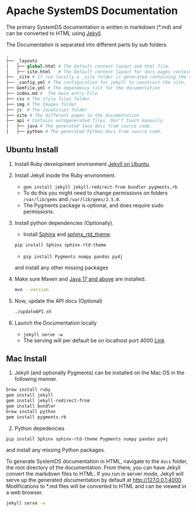 <!--
{% comment %}
Licensed to the Apache Software Foundation (ASF) under one or more
contributor license agreements.  See the NOTICE file distributed with
this work for additional information regarding copyright ownership.
The ASF licenses this file to you under the Apache License, Version 2.0
(the "License"); you may not use this file except in compliance with
the License.  You may obtain a copy of the License at

http://www.apache.org/licenses/LICENSE-2.0

Unless required by applicable law or agreed to in writing, software
distributed under the License is distributed on an "AS IS" BASIS,
WITHOUT WARRANTIES OR CONDITIONS OF ANY KIND, either express or implied.
See the License for the specific language governing permissions and
limitations under the License.
{% endcomment %}
-->

# Apache SystemDS Documentation

The primary SystemDS documentation is written in markdown (*.md) and can be converted to HTML using
[Jekyll](http://jekyllrb.com).

The Documentation is separated into different parts by sub folders.

``` py
.
├── _layouts
│   ├── global.html # The Default content layout and html file.
│   ├── site.html   # The Default content layout for docs pages contained in site folder
├── _site # If run locally a _site folder is generated containing the compiled site.
├── _config.yml # The configuration for jekyll to construct the site.
├── Gemfile.yml # The dependency list for the documentation
├── index.md #  The main entry File
├── css # The style files folder
├── img # The Images folder
├── js  # The JavaScript folder
├── site # The different pages in the documentation
├── api # Contains autogenerated files. Don't touch manually
│   ├── java # The generated Java docs from source code.
│   ├── python # The generated Python docs from source code.
```

## Ubuntu Install

1. Install Ruby development environment [Jekyll on Ubuntu](https://jekyllrb.com/docs/installation/ubuntu/).
2. Install Jekyll inside the Ruby environment.

   - `gem install jekyll jekyll-redirect-from bundler pygments.rb`
   - To do this you might need to change permissions on folders `/var/lib/gems` and `/var/lib/gems/2.5.0`.
   - The Pygments package is optional, and does require sudo permissions.

3. Install python dependencies (Optionally).

   - Install [Sphinx](https://pypi.org/project/Sphinx/) and [sphinx_rtd_theme](https://pypi.org/project/sphinx-rtd-theme/).

   ```bash
   pip install Sphinx sphinx-rtd-theme
   ```
   - `pip install Pygments numpy pandas py4j`
   
   and install any other missing packages

4. Make sure Maven and [Java 17 and above](https://www.java.com/releases/) are installed.

   ```bash
   mvn --version
   ```

5. Now, update the API docs (Optional)

   ```bash
   ./updateAPI.sh
   ```

6. Launch the Documentation locally

   - `jekyll serve -w`
   - The serving will per default be on localhost port 4000 [Link](http://localhost:4000)
  
  
## Mac Install

1. Jekyll (and optionally Pygments) can be installed on the Mac OS in the following manner.

```bash
brew install ruby
gem install jekyll
gem install jekyll-redirect-from
gem install bundler
brew install python
gem install pygments.rb
```

2. Python depedencies

```bash
pip install Sphinx sphinx-rtd-theme Pygments numpy pandas py4j
```

and install any missing Python packages.

To generate SystemDS documentation in HTML, navigate to the ```docs``` folder, the root directory of the
documentation. From there, you can have Jekyll convert the markdown files to HTML. If you run in server mode,
Jekyll will serve up the generated documentation by default at <http://127.0.0.1:4000>. Modifications
to *.md files will be converted to HTML and can be viewed in a web browser.

```bash
jekyll serve -w
```
